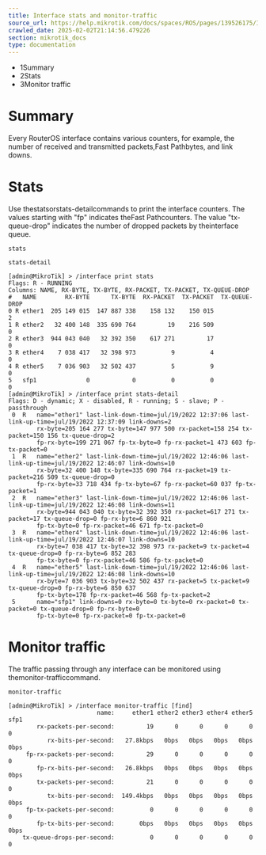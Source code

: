 ```yaml
---
title: Interface stats and monitor-traffic
source_url: https://help.mikrotik.com/docs/spaces/ROS/pages/139526175/Interface+stats+and+monitor-traffic,
crawled_date: 2025-02-02T21:14:56.479226
section: mikrotik_docs
type: documentation
---
```


* 1Summary
* 2Stats
* 3Monitor traffic
# Summary
Every RouterOS interface contains various counters, for example, the number of received and transmitted packets,Fast Pathbytes, and link downs.
# Stats
Use thestatsorstats-detailcommands to print the interface counters. The values starting with "fp" indicates theFast Pathcounters. The value "tx-queue-drop" indicates the number of dropped packets by theinterface queue.
```
stats
```
```
stats-detail
```
```
[admin@MikroTik] > /interface print stats 
Flags: R - RUNNING
Columns: NAME, RX-BYTE, TX-BYTE, RX-PACKET, TX-PACKET, TX-QUEUE-DROP
#   NAME        RX-BYTE      TX-BYTE  RX-PACKET  TX-PACKET  TX-QUEUE-DROP
0 R ether1  205 149 015  147 887 338    158 132    150 015              2
1 R ether2   32 400 148  335 690 764         19    216 509              0
2 R ether3  944 043 040   32 392 350    617 271         17              0
3 R ether4    7 038 417   32 398 973          9          4              0
4 R ether5    7 036 903   32 502 437          5          9              0
5   sfp1              0            0          0          0              0
[admin@MikroTik] > /interface print stats-detail  
Flags: D - dynamic; X - disabled, R - running; S - slave; P - passthrough 
 0  R   name="ether1" last-link-down-time=jul/19/2022 12:37:06 last-link-up-time=jul/19/2022 12:37:09 link-downs=2 
        rx-byte=205 164 277 tx-byte=147 977 500 rx-packet=158 254 tx-packet=150 156 tx-queue-drop=2 
        fp-rx-byte=199 271 067 fp-tx-byte=0 fp-rx-packet=1 473 603 fp-tx-packet=0 
 1  R   name="ether2" last-link-down-time=jul/19/2022 12:46:06 last-link-up-time=jul/19/2022 12:46:07 link-downs=10 
        rx-byte=32 400 148 tx-byte=335 690 764 rx-packet=19 tx-packet=216 509 tx-queue-drop=0 
        fp-rx-byte=33 718 434 fp-tx-byte=67 fp-rx-packet=60 037 fp-tx-packet=1 
 2  R   name="ether3" last-link-down-time=jul/19/2022 12:46:06 last-link-up-time=jul/19/2022 12:46:08 link-downs=11 
        rx-byte=944 043 040 tx-byte=32 392 350 rx-packet=617 271 tx-packet=17 tx-queue-drop=0 fp-rx-byte=6 860 921 
        fp-tx-byte=0 fp-rx-packet=46 671 fp-tx-packet=0 
 3  R   name="ether4" last-link-down-time=jul/19/2022 12:46:06 last-link-up-time=jul/19/2022 12:46:07 link-downs=10 
        rx-byte=7 038 417 tx-byte=32 398 973 rx-packet=9 tx-packet=4 tx-queue-drop=0 fp-rx-byte=6 852 283 
        fp-tx-byte=0 fp-rx-packet=46 586 fp-tx-packet=0 
 4  R   name="ether5" last-link-down-time=jul/19/2022 12:46:06 last-link-up-time=jul/19/2022 12:46:08 link-downs=10 
        rx-byte=7 036 903 tx-byte=32 502 437 rx-packet=5 tx-packet=9 tx-queue-drop=0 fp-rx-byte=6 850 637 
        fp-tx-byte=178 fp-rx-packet=46 568 fp-tx-packet=2 
 5      name="sfp1" link-downs=0 rx-byte=0 tx-byte=0 rx-packet=0 tx-packet=0 tx-queue-drop=0 fp-rx-byte=0 
        fp-tx-byte=0 fp-rx-packet=0 fp-tx-packet=0
```
# Monitor traffic
The traffic passing through any interface can be monitored using themonitor-trafficcommand.
```
monitor-traffic
```
```
[admin@MikroTik] > /interface monitor-traffic [find]
                         name:     ether1 ether2 ether3 ether4 ether5 sfp1
        rx-packets-per-second:         19      0      0      0      0    0
           rx-bits-per-second:   27.8kbps   0bps   0bps   0bps   0bps 0bps
     fp-rx-packets-per-second:         29      0      0      0      0    0
        fp-rx-bits-per-second:   26.8kbps   0bps   0bps   0bps   0bps 0bps
        tx-packets-per-second:         21      0      0      0      0    0
           tx-bits-per-second:  149.4kbps   0bps   0bps   0bps   0bps 0bps
     fp-tx-packets-per-second:          0      0      0      0      0    0
        fp-tx-bits-per-second:       0bps   0bps   0bps   0bps   0bps 0bps
    tx-queue-drops-per-second:          0      0      0      0      0    0
```